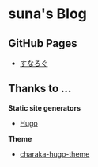 # suna's Blog

## GitHub Pages
* [すなろぐ](https://ghsable.github.io/sunalog/)

## Thanks to ...
**Static site generators**
* [Hugo](https://gohugo.io/)

**Theme**
* [charaka-hugo-theme](https://github.com/natarajmb/charaka-hugo-theme)


